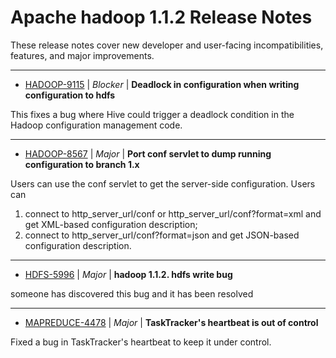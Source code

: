 
<!---
# Licensed to the Apache Software Foundation (ASF) under one
# or more contributor license agreements.  See the NOTICE file
# distributed with this work for additional information
# regarding copyright ownership.  The ASF licenses this file
# to you under the Apache License, Version 2.0 (the
# "License"); you may not use this file except in compliance
# with the License.  You may obtain a copy of the License at
#
#     http://www.apache.org/licenses/LICENSE-2.0
#
# Unless required by applicable law or agreed to in writing, software
# distributed under the License is distributed on an "AS IS" BASIS,
# WITHOUT WARRANTIES OR CONDITIONS OF ANY KIND, either express or implied.
# See the License for the specific language governing permissions and
# limitations under the License.
-->
# Apache hadoop  1.1.2 Release Notes

These release notes cover new developer and user-facing incompatibilities, features, and major improvements.


---

* [HADOOP-9115](https://issues.apache.org/jira/browse/HADOOP-9115) | *Blocker* | **Deadlock in configuration when writing configuration to hdfs**

This fixes a bug where Hive could trigger a deadlock condition in the Hadoop configuration management code.


---

* [HADOOP-8567](https://issues.apache.org/jira/browse/HADOOP-8567) | *Major* | **Port conf servlet to dump running configuration  to branch 1.x**

Users can use the conf servlet to get the server-side configuration. Users can

1) connect to http\_server\_url/conf or http\_server\_url/conf?format=xml and get XML-based configuration description;
2) connect to http\_server\_url/conf?format=json and get JSON-based configuration description.


---

* [HDFS-5996](https://issues.apache.org/jira/browse/HDFS-5996) | *Major* | **hadoop 1.1.2.  hdfs  write bug**

someone  has  discovered   this  bug  and  it  has  been  resolved


---

* [MAPREDUCE-4478](https://issues.apache.org/jira/browse/MAPREDUCE-4478) | *Major* | **TaskTracker's heartbeat is out of control**

Fixed a bug in TaskTracker's heartbeat to keep it under control.



